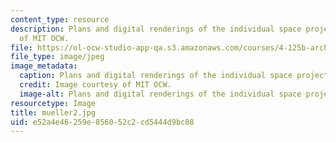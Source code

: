 ```yaml
---
content_type: resource
description: Plans and digital renderings of the individual space project. Image courtesy
  of MIT OCW.
file: https://ol-ocw-studio-app-qa.s3.amazonaws.com/courses/4-125b-architecture-studio-building-in-landscapes-fall-2005/e52a4e46259e856052c2cd5444d9bc08_mueller2.jpg
file_type: image/jpeg
image_metadata:
  caption: Plans and digital renderings of the individual space project.
  credit: Image courtesy of MIT OCW.
  image-alt: Plans and digital renderings of the individual space project.
resourcetype: Image
title: mueller2.jpg
uid: e52a4e46-259e-8560-52c2-cd5444d9bc08
---
```

